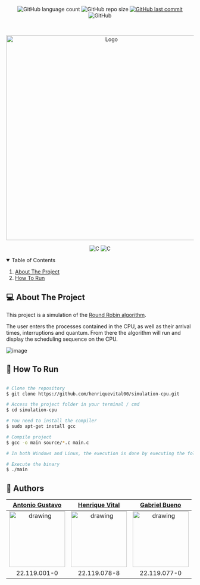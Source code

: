 <p align="center">
  <img alt="GitHub language count" src="https://img.shields.io/github/languages/count/henriquevital00/simulation-cpu">

  <img alt="GitHub repo size" src="https://img.shields.io/github/repo-size/henriquevital00/simulation-cpu">
  
  <a href="https://github.com/henriquevital00/simulation-cpu/commits/master">
    <img alt="GitHub last commit" src="https://img.shields.io/github/last-commit/henriquevital00/simulation-cpu">
  </a>
  
   <img alt="GitHub" src="https://img.shields.io/github/license/henriquevital00/simulation-cpu">
</p>

<!-- PROJECT LOGO -->
<br />
<p align="center">
  <a href="https://github.com/henriquevital00/simulation-cpu">
    <img src="https://media.istockphoto.com/vectors/processor-line-vector-icon-for-websites-and-mobile-minimalistic-flat-vector-id924923992?k=20&m=924923992&s=612x612&w=0&h=f6VBiAE96-ZS0rk01UzQnRlPx0sezVgFtqnbdNEJ9tk=" alt="Logo" width="550">
  </a>
</p>

<p align="center">
  <img alt="C" src="https://img.shields.io/badge/C-blue?style=for-the-badge&logo=c&logoColor=white"/>
  <img alt="C" src="https://img.shields.io/badge/CPU-yellow?style=for-the-badge&logo=CPU&logoColor=white"/>
</p>


<!-- TABLE OF CONTENTS -->
<details open="open">
  <summary>Table of Contents</summary>
  <ol>
    <li>
      <a href="#-about-the-project">About The Project</a>
    </li>
    <li>
      <a href="#-how-to-run">How To Run</a>
    </li>
  </ol>
</details>


<!-- ABOUT THE PROJECT -->
## 💻 About The Project
This project is a simulation of the [Round Robin algorithm](https://www.geeksforgeeks.org/round-robin-scheduling-with-different-arrival-times/).

The user enters the processes contained in the CPU, as well as their arrival times, interruptions and quantum. From there the algorithm will run and display the scheduling sequence on the CPU.

![image](https://github.com/GabrielBueno200/round-robin-simulator/assets/56837996/584dda1c-3ca0-4174-a127-d6f438e9858a)


<!-- HOW TO RUN -->
## 🚀 How To Run

```bash

# Clone the repository
$ git clone https://github.com/henriquevital00/simulation-cpu.git

# Access the project folder in your terminal / cmd
$ cd simulation-cpu

# You need to install the compiler
$ sudo apt-get install gcc

# Compile project
$ gcc -o main source/*.c main.c

# In both Windows and Linux, the execution is done by executing the following lines in the terminal, or using an IDE of your choice.

# Execute the binary
$ ./main

```

## 🤖 Authors

[Antonio Gustavo](https://github.com/antuniooh)           |  [Henrique Vital](https://github.com/henriquevital00)           |  [Gabriel Bueno](https://github.com/GabrielBueno200)
:-------------------------:|:-------------------------:|:-------------------------:
<img src="https://avatars.githubusercontent.com/u/51217271?v=4" alt="drawing" width="150"/>  |  <img src="https://avatars.githubusercontent.com/u/48650626?v=4" alt="drawing" width="150"/>| <img src="https://avatars.githubusercontent.com/u/56837996?v=4" alt="drawing" width="150"/>
22.119.001-0 | 22.119.078-8 | 22.119.077-0
